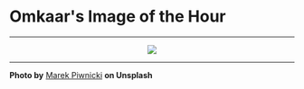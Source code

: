 # Omkaar's Image of the Hour

---

<div align="center">

<a href="https://unsplash.com/photos/dark-clouds-hover-over-snow-capped-mountain-peaks-mkTkFLFlBD8">
  <img src="https://images.unsplash.com/photo-1750711642160-efc6e052751a?crop=entropy&cs=tinysrgb&fit=max&fm=jpg&ixid=M3w3NjA2Nzh8MHwxfHJhbmRvbXx8fHx8fHx8fDE3NTMyMzI0MDB8&ixlib=rb-4.1.0&q=80&w=1080" style="max-width:100%; height:auto;">
</a>



</div>

---

**Photo by** [Marek Piwnicki](https://unsplash.com/@marekpiwnicki) **on Unsplash**
